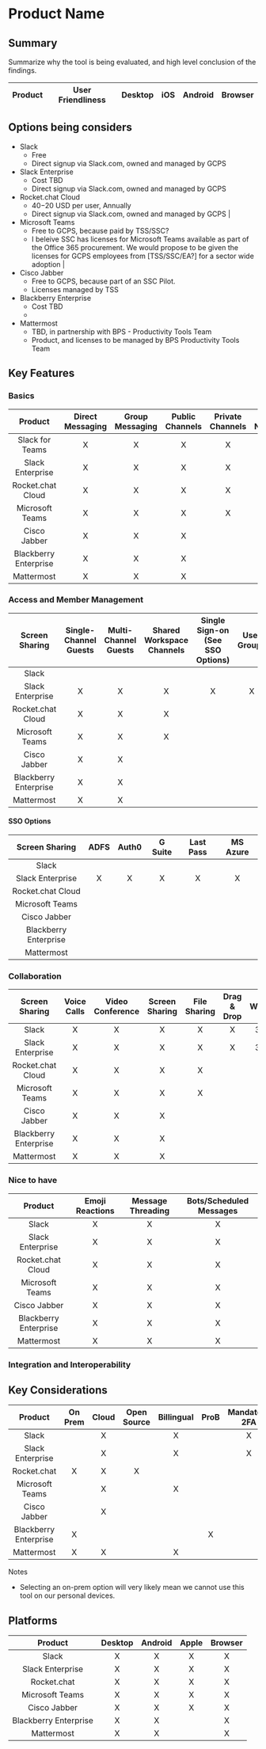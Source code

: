 # Product Name

## Summary

Summarize why the tool is being evaluated, and high level conclusion of the findings.

| Product | User Friendliness | Desktop | iOS | Android | Browser |
|:-------:|:-----------------:|:-------:|:---:|:-------:|:-------:|

## Options being considers


* Slack         
    * Free
    * Direct signup via Slack.com, owned and managed by GCPS 
* Slack Enterprise
    * Cost TBD
    * Direct signup via Slack.com, owned and managed by GCPS 
* Rocket.chat Cloud   
    * $40-$20 USD per user, Annually
    * Direct signup via Slack.com, owned and managed by GCPS                                                                  |
* Microsoft Teams  
    * Free to GCPS, because paid by TSS/SSC?
    * I beleive SSC has licenses for Microsoft Teams available as part of the Office 365 procurement. We would propose to be given the licenses for GCPS employees from \[TSS/SSC/EA?\] for a sector wide adoption    |
* Cisco Jabber
    * Free to GCPS, because part of an SSC Pilot.
    * Licenses managed by TSS
* Blackberry Enterprise 
    * Cost TBD
    * 
* Mattermost
    * TBD, in partnership with BPS - Productivity Tools Team
    * Product, and licenses to be managed by BPS Productivity Tools Team

## Key Features

### Basics

|        Product        | Direct Messaging | Group Messaging | Public Channels | Private Channels | Custom Notification |   Data Retention   |
|:---------------------:|:----------------:|:---------------:|:---------------:|:----------------:|:-------------------:|:------------------:|
|    Slack for Teams    |        X         |        X        |        X        |        X         |          X          | up to 10K messages |
|   Slack Enterprise    |        X         |        X        |        X        |        X         |          X          |    Customizable    |
|   Rocket.chat Cloud   |        X         |        X        |        X        |        X         |                     |         X          |
|    Microsoft Teams    |        X         |        X        |        X        |        X         |                     |         X          |
|     Cisco Jabber      |        X         |        X        |        X        |                  |                     |         X          |
| Blackberry Enterprise |        X         |        X        |        X        |                  |                     |         X          |
|      Mattermost       |        X         |        X        |        X        |                  |                     |         X          |

### Access and Member Management 

|    Screen Sharing     | Single-Channel Guests | Multi-Channel Guests | Shared Workspace Channels | Single Sign-on (See SSO Options) | User Groups |
|:---------------------:|:---------------------:|:--------------------:|:-------------------------:|:--------------------------------:|:-----------:|
|         Slack         |                       |                      |                           |                                  |             |
|   Slack Enterprise    |           X           |          X           |             X             |                X                 |      X      |
|   Rocket.chat Cloud   |           X           |          X           |             X             |                                  |             |
|    Microsoft Teams    |           X           |          X           |             X             |                                  |             |
|     Cisco Jabber      |           X           |          X           |                           |                                  |             |
| Blackberry Enterprise |           X           |          X           |                           |                                  |             |
|      Mattermost       |           X           |          X           |                           |                                  |             |

#### SSO Options

|    Screen Sharing     | ADFS | Auth0 | G Suite | Last Pass | MS Azure |
|:---------------------:|:----:|:-----:|:-------:|:---------:|:--------:|
|         Slack         |      |       |         |           |          |
|   Slack Enterprise    |  X   |   X   |    X    |     X     |    X     |
|   Rocket.chat Cloud   |      |       |         |           |          |
|    Microsoft Teams    |      |       |         |           |          |
|     Cisco Jabber      |      |       |         |           |          |
| Blackberry Enterprise |      |       |         |           |          |
|      Mattermost       |      |       |         |           |          |



### Collaboration

|    Screen Sharing     | Voice Calls | Video Conference | Screen Sharing | File Sharing | Drag & Drop | Whiteboard |
|:---------------------:|:-----------:|:----------------:|:--------------:|:------------:|:-----------:|:----------:|
|         Slack         |      X      |        X         |       X        |      X       |      X      | 3rd Party  |
|   Slack Enterprise    |      X      |        X         |       X        |      X       |      X      | 3rd Party  |
|   Rocket.chat Cloud   |      X      |        X         |       X        |      X       |             |            |
|    Microsoft Teams    |      X      |        X         |       X        |      X       |             |            |
|     Cisco Jabber      |      X      |        X         |       X        |              |             |            |
| Blackberry Enterprise |      X      |        X         |       X        |              |             |            |
|      Mattermost       |      X      |        X         |       X        |              |             |            |


### Nice to have

|        Product        | Emoji Reactions | Message Threading | Bots/Scheduled Messages |
|:---------------------:|:---------------:|:-----------------:|:-----------------------:|
|         Slack         |        X        |         X         |            X            |
|   Slack Enterprise    |        X        |         X         |            X            |
|   Rocket.chat Cloud   |        X        |         X         |            X            |
|    Microsoft Teams    |        X        |         X         |            X            |
|     Cisco Jabber      |        X        |         X         |            X            |
| Blackberry Enterprise |        X        |         X         |            X            |
|      Mattermost       |        X        |         X         |            X            |


###  Integration and Interoperability




## Key Considerations

|        Product        | On Prem | Cloud | Open Source | Billingual | ProB | Mandatory 2FA |
|:---------------------:|:-------:|:-----:|:-----------:|:----------:|:----:|:-------------:|
|         Slack         |         |   X   |             |     X      |      |       X       |
|   Slack Enterprise    |         |   X   |             |     X      |      |       X       |
|      Rocket.chat      |    X    |   X   |      X      |            |      |               |
|    Microsoft Teams    |         |   X   |             |     X      |      |               |
|     Cisco Jabber      |         |   X   |             |            |      |               |
| Blackberry Enterprise |    X    |       |             |            |  X   |               |
|      Mattermost       |    X    |   X   |             |     X      |      |               |

Notes
* Selecting an on-prem option will very likely mean we cannot use this tool on our personal devices.



## Platforms

|        Product        | Desktop | Android | Apple | Browser |
|:---------------------:|:-------:|:-------:|:-----:|:-------:|
|         Slack         |    X    |    X    |   X   |    X    |
|   Slack Enterprise    |    X    |    X    |   X   |   X|X   |
|      Rocket.chat      |    X    |    X    |   X   |    X    |
|    Microsoft Teams    |    X    |    X    |   X   |    X    |
|     Cisco Jabber      |    X    |    X    |   X   |    X    |
| Blackberry Enterprise |    X    |    X    |       |    X    |
|      Mattermost       |    X    |    X    |       |    X    |





